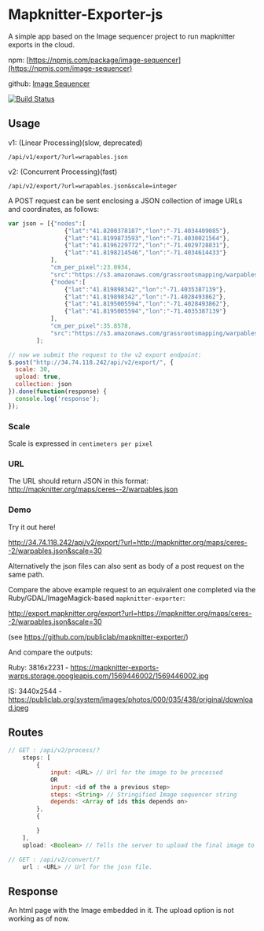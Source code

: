 # Mapknitter-Exporter-js
A simple app based on the Image sequencer project to run mapknitter exports in the cloud.

npm: [https://npmjs.com/package/image-sequencer](https://npmjs.com/image-sequencer)

github: [Image Sequencer](https://github.com/publiclab/image-sequencer)

[![Build Status](https://travis-ci.org/publiclab/image-sequencer-app.svg?branch=main)](https://travis-ci.org/publiclab/image-sequencer-app)

## Usage

v1: (Linear Processing)(slow, deprecated)

`/api/v1/export/?url=wrapables.json`

v2: (Concurrent Processing)(fast)

`/api/v2/export/?url=wrapables.json&scale=integer`

A POST request can be sent enclosing a JSON collection of image URLs and coordinates, as follows:

```js
var json = [{"nodes":[
                {"lat":"41.8200378187","lon":"-71.4034409085"},
                {"lat":"41.8199873593","lon":"-71.4030021564"},
                {"lat":"41.8196229772","lon":"-71.4029728831"},
                {"lat":"41.8198214546","lon":"-71.4034614433"}
            ],
            "cm_per_pixel":23.0934,
            "src":"https://s3.amazonaws.com/grassrootsmapping/warpables/312455/test.png"},
            {"nodes":[
                {"lat":"41.819898342","lon":"-71.4035387139"},
                {"lat":"41.819898342","lon":"-71.4028493862"},
                {"lat":"41.8195005594","lon":"-71.4028493862"},
                {"lat":"41.8195005594","lon":"-71.4035387139"}
            ],
            "cm_per_pixel":35.8578,
            "src":"https://s3.amazonaws.com/grassrootsmapping/warpables/320983/test.png"}
        ];

// now we submit the request to the v2 export endpoint:
$.post("http://34.74.118.242/api/v2/export/", {
  scale: 30,
  upload: true,
  collection: json
}).done(function(response) {
  console.log('response');
});
```

### Scale

Scale is expressed in `centimeters per pixel`

### URL

The URL should return JSON in this format: http://mapknitter.org/maps/ceres--2/warpables.json

### Demo

Try it out here!

http://34.74.118.242/api/v2/export/?url=http://mapknitter.org/maps/ceres--2/warpables.json&scale=30

Alternatively the json files can also sent as body of a post request on the same path.

Compare the above example request to an equivalent one completed via the Ruby/GDAL/ImageMagick-based `mapknitter-exporter`: 

http://export.mapknitter.org/export?url=https://mapknitter.org/maps/ceres--2/warpables.json&scale=30

(see https://github.com/publiclab/mapknitter-exporter/)

And compare the outputs:

Ruby: 3816x2231 - https://mapknitter-exports-warps.storage.googleapis.com/1569446002/1569446002.jpg

IS: 3440x2544 - https://publiclab.org/system/images/photos/000/035/438/original/download.jpeg

## Routes
```js
// GET : /api/v2/process/?
    steps: [
        {
            input: <URL> // Url for the image to be processed
            OR
            input: <id of the a previous step>
            steps: <String> // Stringified Image sequencer string
            depends: <Array of ids this depends on>
        },
        {

        }
    ],
    upload: <Boolean> // Tells the server to upload the final image to the cloud

```
```js
// GET : /api/v2/convert/?
    url : <URL> // Url for the josn file.

```

## Response
An html page with the Image embedded in it. The upload option is not working as of now.
